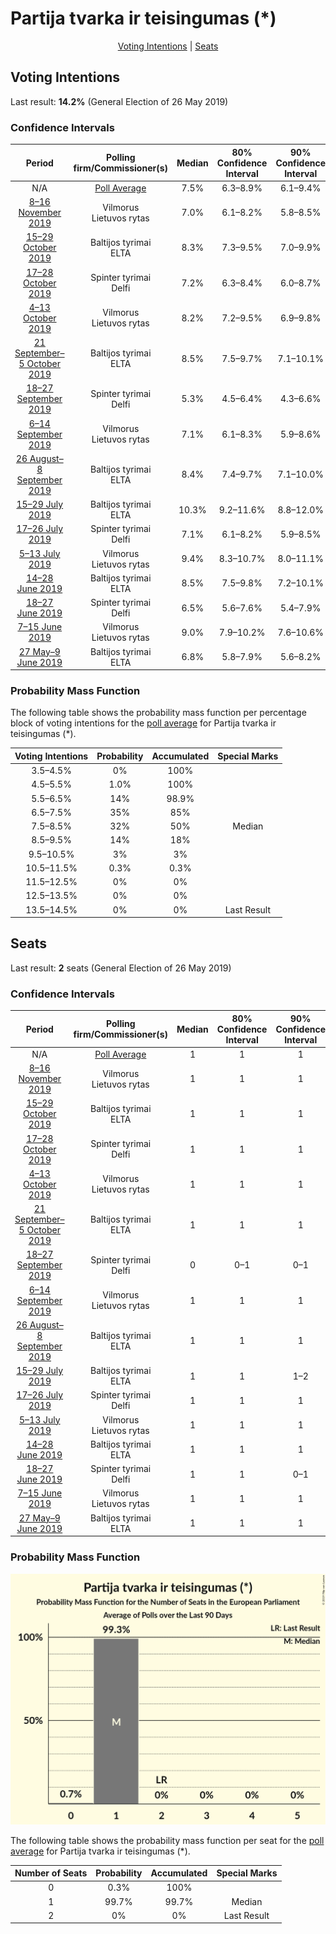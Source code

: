 # Partija tvarka ir teisingumas (*)

<p align="center"><a href="#voting-intentions">Voting Intentions</a> | <a href="#seats">Seats</a></p>

## Voting Intentions

Last result: **14.2%** (General Election of 26 May 2019)

### Confidence Intervals

| Period     | Polling firm/Commissioner(s) | Median | 80% Confidence Interval | 90% Confidence Interval | 95% Confidence Interval | 99% Confidence Interval |
|:----------:|:----------------:|:-----------:|:-----------------------:|:-----------------------:|:-----------------------:|:-----------------------:|
| N/A | [Poll Average](average.html) | 7.5% | 6.3–8.9% | 6.1–9.4% | 5.8–9.7% | 5.4–10.4% |
| [8–16 November 2019](2019-11-16-Vilmorus.html) | Vilmorus <br> Lietuvos rytas | 7.0% | 6.1–8.2% | 5.8–8.5% | 5.6–8.8% | 5.2–9.4% |
| [15–29 October 2019](2019-10-29-Baltijostyrimai.html) | Baltijos tyrimai <br> ELTA | 8.3% | 7.3–9.5% | 7.0–9.9% | 6.7–10.2% | 6.3–10.8% |
| [17–28 October 2019](2019-10-28-Spintertyrimai.html) | Spinter tyrimai <br> Delfi | 7.2% | 6.3–8.4% | 6.0–8.7% | 5.8–9.0% | 5.4–9.6% |
| [4–13 October 2019](2019-10-13-Vilmorus.html) | Vilmorus <br> Lietuvos rytas | 8.2% | 7.2–9.5% | 6.9–9.8% | 6.7–10.1% | 6.2–10.8% |
| [21 September–5 October 2019](2019-10-05-Baltijostyrimai.html) | Baltijos tyrimai <br> ELTA | 8.5% | 7.5–9.7% | 7.1–10.1% | 6.9–10.4% | 6.4–11.0% |
| [18–27 September 2019](2019-09-27-Spintertyrimai.html) | Spinter tyrimai <br> Delfi | 5.3% | 4.5–6.4% | 4.3–6.6% | 4.1–6.9% | 3.7–7.4% |
| [6–14 September 2019](2019-09-14-Vilmorus.html) | Vilmorus <br> Lietuvos rytas | 7.1% | 6.1–8.3% | 5.9–8.6% | 5.7–8.9% | 5.2–9.5% |
| [26 August–8 September 2019](2019-09-08-Baltijostyrimai.html) | Baltijos tyrimai <br> ELTA | 8.4% | 7.4–9.7% | 7.1–10.0% | 6.9–10.3% | 6.4–10.9% |
| [15–29 July 2019](2019-07-29-Baltijostyrimai.html) | Baltijos tyrimai <br> ELTA | 10.3% | 9.2–11.6% | 8.8–12.0% | 8.6–12.3% | 8.0–13.0% |
| [17–26 July 2019](2019-07-26-Spintertyrimai.html) | Spinter tyrimai <br> Delfi | 7.1% | 6.1–8.2% | 5.9–8.5% | 5.6–8.8% | 5.2–9.4% |
| [5–13 July 2019](2019-07-13-Vilmorus.html) | Vilmorus <br> Lietuvos rytas | 9.4% | 8.3–10.7% | 8.0–11.1% | 7.7–11.4% | 7.2–12.0% |
| [14–28 June 2019](2019-06-28-Baltijostyrimai.html) | Baltijos tyrimai <br> ELTA | 8.5% | 7.5–9.8% | 7.2–10.1% | 7.0–10.4% | 6.5–11.0% |
| [18–27 June 2019](2019-06-27-Spintertyrimai.html) | Spinter tyrimai <br> Delfi | 6.5% | 5.6–7.6% | 5.4–7.9% | 5.2–8.2% | 4.7–8.8% |
| [7–15 June 2019](2019-06-15-Vilmorus.html) | Vilmorus <br> Lietuvos rytas | 9.0% | 7.9–10.2% | 7.6–10.6% | 7.3–10.9% | 6.8–11.6% |
| [27 May–9 June 2019](2019-06-09-Baltijostyrimai.html) | Baltijos tyrimai <br> ELTA | 6.8% | 5.8–7.9% | 5.6–8.2% | 5.4–8.5% | 5.0–9.1% |

### Probability Mass Function

The following table shows the probability mass function per percentage block of voting intentions for the [poll average](average.html) for Partija tvarka ir teisingumas (*).

| Voting Intentions | Probability | Accumulated | Special Marks |
|:-----------------:|:-----------:|:-----------:|:-------------:|
| 3.5–4.5% | 0% | 100% |  |
| 4.5–5.5% | 1.0% | 100% |  |
| 5.5–6.5% | 14% | 98.9% |  |
| 6.5–7.5% | 35% | 85% |  |
| 7.5–8.5% | 32% | 50% | Median |
| 8.5–9.5% | 14% | 18% |  |
| 9.5–10.5% | 3% | 3% |  |
| 10.5–11.5% | 0.3% | 0.3% |  |
| 11.5–12.5% | 0% | 0% |  |
| 12.5–13.5% | 0% | 0% |  |
| 13.5–14.5% | 0% | 0% | Last Result |


## Seats

Last result: **2** seats (General Election of 26 May 2019)

### Confidence Intervals

| Period     | Polling firm/Commissioner(s) | Median | 80% Confidence Interval | 90% Confidence Interval | 95% Confidence Interval | 99% Confidence Interval |
|:----------:|:----------------:|:------:|:-----------------------:|:-----------------------:|:-----------------------:|:-----------------------:|
| N/A | [Poll Average](average.html) | 1 | 1 | 1 | 1 | 1 |
| [8–16 November 2019](2019-11-16-Vilmorus.html) | Vilmorus <br> Lietuvos rytas | 1 | 1 | 1 | 1 | 0–1 |
| [15–29 October 2019](2019-10-29-Baltijostyrimai.html) | Baltijos tyrimai <br> ELTA | 1 | 1 | 1 | 1 | 1 |
| [17–28 October 2019](2019-10-28-Spintertyrimai.html) | Spinter tyrimai <br> Delfi | 1 | 1 | 1 | 1 | 1 |
| [4–13 October 2019](2019-10-13-Vilmorus.html) | Vilmorus <br> Lietuvos rytas | 1 | 1 | 1 | 1 | 1 |
| [21 September–5 October 2019](2019-10-05-Baltijostyrimai.html) | Baltijos tyrimai <br> ELTA | 1 | 1 | 1 | 1 | 1–2 |
| [18–27 September 2019](2019-09-27-Spintertyrimai.html) | Spinter tyrimai <br> Delfi | 0 | 0–1 | 0–1 | 0–1 | 0–1 |
| [6–14 September 2019](2019-09-14-Vilmorus.html) | Vilmorus <br> Lietuvos rytas | 1 | 1 | 1 | 1 | 1 |
| [26 August–8 September 2019](2019-09-08-Baltijostyrimai.html) | Baltijos tyrimai <br> ELTA | 1 | 1 | 1 | 1 | 1 |
| [15–29 July 2019](2019-07-29-Baltijostyrimai.html) | Baltijos tyrimai <br> ELTA | 1 | 1 | 1–2 | 1–2 | 1–2 |
| [17–26 July 2019](2019-07-26-Spintertyrimai.html) | Spinter tyrimai <br> Delfi | 1 | 1 | 1 | 1 | 0–1 |
| [5–13 July 2019](2019-07-13-Vilmorus.html) | Vilmorus <br> Lietuvos rytas | 1 | 1 | 1 | 1 | 1–2 |
| [14–28 June 2019](2019-06-28-Baltijostyrimai.html) | Baltijos tyrimai <br> ELTA | 1 | 1 | 1 | 1 | 1 |
| [18–27 June 2019](2019-06-27-Spintertyrimai.html) | Spinter tyrimai <br> Delfi | 1 | 1 | 0–1 | 0–1 | 0–1 |
| [7–15 June 2019](2019-06-15-Vilmorus.html) | Vilmorus <br> Lietuvos rytas | 1 | 1 | 1 | 1 | 1–2 |
| [27 May–9 June 2019](2019-06-09-Baltijostyrimai.html) | Baltijos tyrimai <br> ELTA | 1 | 1 | 1 | 0–1 | 0–1 |

### Probability Mass Function

![Graph with seats probability mass function not yet produced](average-seats-pmf-partijatvarkairteisingumas.png "Seats Probability Mass Function")

The following table shows the probability mass function per seat for the [poll average](average.html) for Partija tvarka ir teisingumas (*).

| Number of Seats | Probability | Accumulated | Special Marks |
|:---------------:|:-----------:|:-----------:|:-------------:|
| 0 | 0.3% | 100% |  |
| 1 | 99.7% | 99.7% | Median |
| 2 | 0% | 0% | Last Result |


